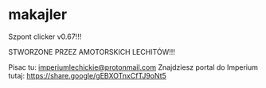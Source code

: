 # makajler
Szpont clicker v0.67!!!

STWORZONE PRZEZ AMOTORSKICH LECHITÓW!!!

Pisac tu: imperiumlechickie@protonmail.com
Znajdziesz portal do Imperium tutaj: https://share.google/gEBXOTnxCfTJ9oNt5

